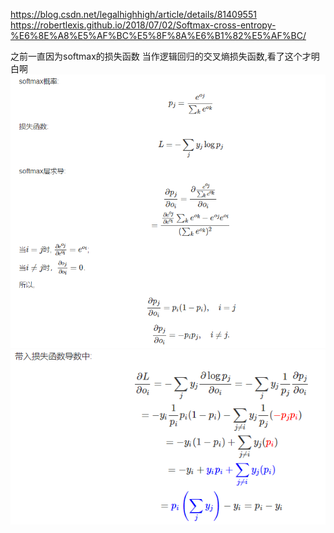 https://blog.csdn.net/legalhighhigh/article/details/81409551
https://robertlexis.github.io/2018/07/02/Softmax-cross-entropy-%E6%8E%A8%E5%AF%BC%E5%8F%8A%E6%B1%82%E5%AF%BC/

之前一直因为softmax的损失函数 当作逻辑回归的交叉熵损失函数,看了这个才明白啊
![](imgs/sfotmax-1.jpg)
![](imgs/softmax-2.jpg)

